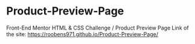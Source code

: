 # Product-Preview-Page
Front-End Mentor HTML &amp; CSS Challenge / Product Preview Page
Link of the site: https://roobens971.github.io/Product-Preview-Page/
